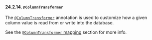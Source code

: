 #### 24.2.14. `@ColumnTransformer`

<div class="paragraph">

The [`@ColumnTransformer`](https://docs.jboss.org/hibernate/orm/5.2/javadocs/org/hibernate/annotations/ColumnTransformer.html) annotation is used to customize how a given column value is read from or write into the database.

</div>
<div class="paragraph">

See the [`@ColumnTransformer` mapping](#mapping-column-read-and-write-example) section for more info.

</div>
</div>
<div class="sect3">
